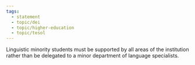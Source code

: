 ```yaml
---
tags:
  - statement
  - topic/dei
  - topic/higher-education
  - topic/tesol
---
```

Linguistic minority students must be supported by all areas of the institution rather than be delegated to a minor department of language specialists.